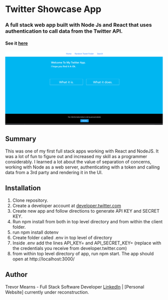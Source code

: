 # Twitter Showcase App
 
 ### A full stack web app built with Node Js and React that uses authentication to call data from the Twitter API.
 
#### See it [here](https://twitteris-appicus.herokuapp.com/)
 
 ![](readMeScreenshot.png)
 
## Summary
This was one of my first full stack apps working with React and NodeJS. It was a lot of fun to figure out and increased my skill as a programmer considerably. I learned a lot about the value of separation of concerns, working with Node as a web server, authenticating with a token and calling data from a 3rd party and rendering it in the UI.

## Installation
1. Clone repository.
2. Create a developer account at [developer.twitter.com](https://developer.twitter.com/en) 
3. Create new app and follow directions to generate API KEY and SECRET KEY.
4. Run npm install from both in top level directory and from within the client folder.
5. run npm install dotenv
6. Create folder called .env in top level of directory
7. Inside .env add the lines API_KEY=<your api key> and API_SECRET_KEY=<your secret api key> (replace <text> with the credentials you receive from developer.twitter.com)
8. from within top level directory of app, run npm start. The app should open at http://localhost:3000/

## Author
Trevor Mearns - Full Stack Software Developer [LinkedIn](https://www.linkedin.com/in/trevor-mearns-8a042a56/) | [Personal Website] currently under reconstruction.




